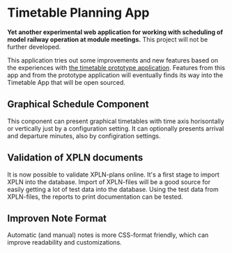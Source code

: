 # Timetable Planning App
**Yet another experimental web application for working with scheduling of model railway operation at module meetings.**
This project will not be further developed.

This application tries out some improvements and new features based on the experiences with [the timetable prototype application](https://github.com/fjallemark/TimetablePlanningApp).
Features from this app and from the prototype application will eventually finds its way into the Timetable App that will be open sourced.

## Graphical Schedule Component
This conponent can present graphical timetables with time axis horisontally or vertically just by a configuration setting.
It can optionally presents arrival and departure minutes, also by configiration settings.

## Validation of XPLN documents
It is now possible to validate XPLN-plans online. 
It's a first stage to import XPLN into the database.
Import of XPLN-files will be a good source for easily getting a lot of test data into the database.
Using the test data from XPLN-files, 
the reports to print documentation can be tested.

## Improven Note Format
Automatic (and manual) notes is more CSS-format friendly, which can improve readability and customizations.
